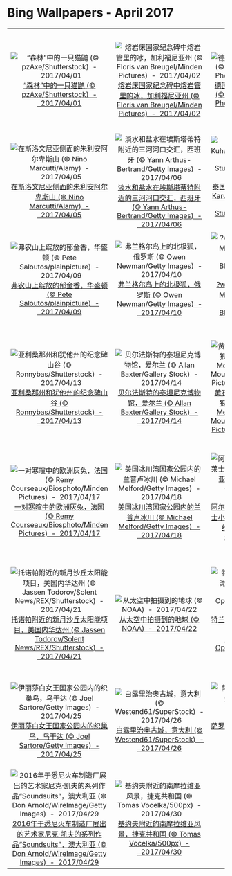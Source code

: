 # Bing Wallpapers - April 2017

| | | | |
|:-------------------------:|:-------------------------:|:-------------------------:|:-------------------------:|
| ![“森林”中的一只猫鼬 (© pzAxe/Shutterstock)  -  2017/04/01](https://bing.ee123.net/img/cn/fhd/2017/04/01.jpg)[“森林”中的一只猫鼬 (© pzAxe/Shutterstock)  -  2017/04/01](https://bing.ee123.net/img/cn/fhd/2017/04/01.jpg) | ![熔岩床国家纪念碑中熔岩管里的冰，加利福尼亚州 (© Floris van Breugel/Minden Pictures)  -  2017/04/02](https://bing.ee123.net/img/cn/fhd/2017/04/02.jpg)[熔岩床国家纪念碑中熔岩管里的冰，加利福尼亚州 (© Floris van Breugel/Minden Pictures)  -  2017/04/02](https://bing.ee123.net/img/cn/fhd/2017/04/02.jpg) | ![德国塞林码头的潜水吊船 (© Huber/Sime/eStock Photo)  -  2017/04/03](https://bing.ee123.net/img/cn/fhd/2017/04/03.jpg)[德国塞林码头的潜水吊船 (© Huber/Sime/eStock Photo)  -  2017/04/03](https://bing.ee123.net/img/cn/fhd/2017/04/03.jpg) | ![黄山，中国安徽省 (© BJI/Blue Jean Images/Getty Images)  -  2017/04/04](https://bing.ee123.net/img/cn/fhd/2017/04/04.jpg)[黄山，中国安徽省 (© BJI/Blue Jean Images/Getty Images)  -  2017/04/04](https://bing.ee123.net/img/cn/fhd/2017/04/04.jpg) |
| ![在斯洛文尼亚侧面的朱利安阿尔卑斯山 (© Nino Marcutti/Alamy)  -  2017/04/05](https://bing.ee123.net/img/cn/fhd/2017/04/05.jpg)[在斯洛文尼亚侧面的朱利安阿尔卑斯山 (© Nino Marcutti/Alamy)  -  2017/04/05](https://bing.ee123.net/img/cn/fhd/2017/04/05.jpg) | ![淡水和盐水在埃斯塔蒂特附近的三河河口交汇，西班牙 (© Yann Arthus-Bertrand/Getty Images)  -  2017/04/06](https://bing.ee123.net/img/cn/fhd/2017/04/06.jpg)[淡水和盐水在埃斯塔蒂特附近的三河河口交汇，西班牙 (© Yann Arthus-Bertrand/Getty Images)  -  2017/04/06](https://bing.ee123.net/img/cn/fhd/2017/04/06.jpg) | ![泰国帕亚那空山洞的 Kuha Karuhas pavilion (© Bule Sky Studio/Shutterstock)  -  2017/04/07](https://bing.ee123.net/img/cn/fhd/2017/04/07.jpg)[泰国帕亚那空山洞的 Kuha Karuhas pavilion (© Bule Sky Studio/Shutterstock)  -  2017/04/07](https://bing.ee123.net/img/cn/fhd/2017/04/07.jpg) | ![卡尔斯岛上的Kallur灯塔，法罗群岛 (© Janne Kahila/500px)  -  2017/04/08](https://bing.ee123.net/img/cn/fhd/2017/04/08.jpg)[卡尔斯岛上的Kallur灯塔，法罗群岛 (© Janne Kahila/500px)  -  2017/04/08](https://bing.ee123.net/img/cn/fhd/2017/04/08.jpg) |
| ![弗农山上绽放的郁金香，华盛顿 (© Pete Saloutos/plainpicture)  -  2017/04/09](https://bing.ee123.net/img/cn/fhd/2017/04/09.jpg)[弗农山上绽放的郁金香，华盛顿 (© Pete Saloutos/plainpicture)  -  2017/04/09](https://bing.ee123.net/img/cn/fhd/2017/04/09.jpg) | ![弗兰格尔岛上的北极狐，俄罗斯 (© Owen Newman/Getty Images)  -  2017/04/10](https://bing.ee123.net/img/cn/fhd/2017/04/10.jpg)[弗兰格尔岛上的北极狐，俄罗斯 (© Owen Newman/Getty Images)  -  2017/04/10](https://bing.ee123.net/img/cn/fhd/2017/04/10.jpg) | ![?winouj?cie上的Stawa M?yny灯塔，波兰 (© Maciej Bledowski/Alamy)  -  2017/04/11](https://bing.ee123.net/img/cn/fhd/2017/04/11.jpg)[?winouj?cie上的Stawa M?yny灯塔，波兰 (© Maciej Bledowski/Alamy)  -  2017/04/11](https://bing.ee123.net/img/cn/fhd/2017/04/11.jpg) | ![宇航员Terry Virts的太空自拍照 (© NASA)  -  2017/04/12](https://bing.ee123.net/img/cn/fhd/2017/04/12.jpg)[宇航员Terry Virts的太空自拍照 (© NASA)  -  2017/04/12](https://bing.ee123.net/img/cn/fhd/2017/04/12.jpg) |
| ![亚利桑那州和犹他州的纪念碑山谷 (© Ronnybas/Shutterstock)  -  2017/04/13](https://bing.ee123.net/img/cn/fhd/2017/04/13.jpg)[亚利桑那州和犹他州的纪念碑山谷 (© Ronnybas/Shutterstock)  -  2017/04/13](https://bing.ee123.net/img/cn/fhd/2017/04/13.jpg) | ![贝尔法斯特的泰坦尼克博物馆，爱尔兰 (© Allan Baxter/Gallery Stock)  -  2017/04/14](https://bing.ee123.net/img/cn/fhd/2017/04/14.jpg)[贝尔法斯特的泰坦尼克博物馆，爱尔兰 (© Allan Baxter/Gallery Stock)  -  2017/04/14](https://bing.ee123.net/img/cn/fhd/2017/04/14.jpg) | ![黄石国家公园内的一只灰狼，美国怀俄明州 (© Meril Darees & Manon Moulis/Biosphoto/Minden Pictures)  -  2017/04/15](https://bing.ee123.net/img/cn/fhd/2017/04/15.jpg)[黄石国家公园内的一只灰狼，美国怀俄明州 (© Meril Darees & Manon Moulis/Biosphoto/Minden Pictures)  -  2017/04/15](https://bing.ee123.net/img/cn/fhd/2017/04/15.jpg) | ![北极国家野生动物保护区内地面上的巢穴，美国阿拉斯加州 (© Mint Images/Offset)  -  2017/04/16](https://bing.ee123.net/img/cn/fhd/2017/04/16.jpg)[北极国家野生动物保护区内地面上的巢穴，美国阿拉斯加州 (© Mint Images/Offset)  -  2017/04/16](https://bing.ee123.net/img/cn/fhd/2017/04/16.jpg) |
| ![一对寒暄中的欧洲灰兔，法国 (© Remy Courseaux/Biosphoto/Minden Pictures)  -  2017/04/17](https://bing.ee123.net/img/cn/fhd/2017/04/17.jpg)[一对寒暄中的欧洲灰兔，法国 (© Remy Courseaux/Biosphoto/Minden Pictures)  -  2017/04/17](https://bing.ee123.net/img/cn/fhd/2017/04/17.jpg) | ![美国冰川湾国家公园内的兰普卢冰川 (© Michael Melford/Getty Images)  -  2017/04/18](https://bing.ee123.net/img/cn/fhd/2017/04/18.jpg)[美国冰川湾国家公园内的兰普卢冰川 (© Michael Melford/Getty Images)  -  2017/04/18](https://bing.ee123.net/img/cn/fhd/2017/04/18.jpg) | ![阿尔卑斯国家公园内的华莱士小屋和雪胶树，澳大利亚维多利亚州 (© Ingo Oeland/Alamy)  -  2017/04/19](https://bing.ee123.net/img/cn/fhd/2017/04/19.jpg)[阿尔卑斯国家公园内的华莱士小屋和雪胶树，澳大利亚维多利亚州 (© Ingo Oeland/Alamy)  -  2017/04/19](https://bing.ee123.net/img/cn/fhd/2017/04/19.jpg) | ![【今日谷雨】插秧的妇女，中国云南省大理市 (© Ingo Oeland/Alamy)  -  2017/04/20](https://bing.ee123.net/img/cn/fhd/2017/04/20.jpg)[【今日谷雨】插秧的妇女，中国云南省大理市 (© Ingo Oeland/Alamy)  -  2017/04/20](https://bing.ee123.net/img/cn/fhd/2017/04/20.jpg) |
| ![托诺帕附近的新月沙丘太阳能项目，美国内华达州 (© Jassen Todorov/Solent News/REX/Shutterstock)  -  2017/04/21](https://bing.ee123.net/img/cn/fhd/2017/04/21.jpg)[托诺帕附近的新月沙丘太阳能项目，美国内华达州 (© Jassen Todorov/Solent News/REX/Shutterstock)  -  2017/04/21](https://bing.ee123.net/img/cn/fhd/2017/04/21.jpg) | ![从太空中拍摄到的地球 (© NOAA)  -  2017/04/22](https://bing.ee123.net/img/cn/fhd/2017/04/22.jpg)[从太空中拍摄到的地球 (© NOAA)  -  2017/04/22](https://bing.ee123.net/img/cn/fhd/2017/04/22.jpg) | ![特兰科苏附近的镜面海滩，巴西巴伊亚州 (© dri5821/Moment Open/Getty Images)  -  2017/04/23](https://bing.ee123.net/img/cn/fhd/2017/04/23.jpg)[特兰科苏附近的镜面海滩，巴西巴伊亚州 (© dri5821/Moment Open/Getty Images)  -  2017/04/23](https://bing.ee123.net/img/cn/fhd/2017/04/23.jpg) | ![一个圆锥形帐篷，加拿大艾伯塔省南部 (© ImagineGolf/Getty Images)  -  2017/04/24](https://bing.ee123.net/img/cn/fhd/2017/04/24.jpg)[一个圆锥形帐篷，加拿大艾伯塔省南部 (© ImagineGolf/Getty Images)  -  2017/04/24](https://bing.ee123.net/img/cn/fhd/2017/04/24.jpg) |
| ![伊丽莎白女王国家公园内的织巢鸟，乌干达 (© Joel Sartore/Getty Images)  -  2017/04/25](https://bing.ee123.net/img/cn/fhd/2017/04/25.jpg)[伊丽莎白女王国家公园内的织巢鸟，乌干达 (© Joel Sartore/Getty Images)  -  2017/04/25](https://bing.ee123.net/img/cn/fhd/2017/04/25.jpg) | ![白露里治奥古城，意大利 (© Westend61/SuperStock)  -  2017/04/26](https://bing.ee123.net/img/cn/fhd/2017/04/26.jpg)[白露里治奥古城，意大利 (© Westend61/SuperStock)  -  2017/04/26](https://bing.ee123.net/img/cn/fhd/2017/04/26.jpg) | ![萨罗尼克湾上方的云隙光，希腊 (© Stian Rekdal/Nimia)  -  2017/04/27](https://bing.ee123.net/img/cn/fhd/2017/04/27.jpg)[萨罗尼克湾上方的云隙光，希腊 (© Stian Rekdal/Nimia)  -  2017/04/27](https://bing.ee123.net/img/cn/fhd/2017/04/27.jpg) | ![一棵刚萌芽的橡树苗 (© plusphoto/Getty Images)  -  2017/04/28](https://bing.ee123.net/img/cn/fhd/2017/04/28.jpg)[一棵刚萌芽的橡树苗 (© plusphoto/Getty Images)  -  2017/04/28](https://bing.ee123.net/img/cn/fhd/2017/04/28.jpg) |
| ![2016年于悉尼火车制造厂展出的艺术家尼克·凯夫的系列作品“Soundsuits”，澳大利亚 (© Don Arnold/WireImage/Getty Images)  -  2017/04/29](https://bing.ee123.net/img/cn/fhd/2017/04/29.jpg)[2016年于悉尼火车制造厂展出的艺术家尼克·凯夫的系列作品“Soundsuits”，澳大利亚 (© Don Arnold/WireImage/Getty Images)  -  2017/04/29](https://bing.ee123.net/img/cn/fhd/2017/04/29.jpg) | ![基约夫附近的南摩拉维亚风景，捷克共和国  (© Tomas Vocelka/500px)  -  2017/04/30](https://bing.ee123.net/img/cn/fhd/2017/04/30.jpg)[基约夫附近的南摩拉维亚风景，捷克共和国  (© Tomas Vocelka/500px)  -  2017/04/30](https://bing.ee123.net/img/cn/fhd/2017/04/30.jpg) |  |  |
